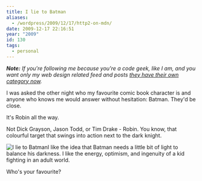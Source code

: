 ```yaml
---
title: I lie to Batman
aliases:
  - /wordpress/2009/12/17/http2-on-mdn/
date: 2009-12-17 22:16:51
year: "2009"
id: 130
tags:
  - personal
---
```


_**Note:** If you're following me because you're a code geek, like I am, and you want only my web design related feed and posts [they have their own category now](http://stephaniehobson.ca/wordpress/category/webdesign/)._

I was asked the other night who my favourite comic book character is and anyone who knows me would answer without hesitation: Batman. They'd be close.

It's Robin all the way.

Not Dick Grayson,  Jason Todd, or Tim Drake - Robin. You know, that colourful target that swings into action next to the dark knight.

![I lie to Batman](http://farm5.static.flickr.com/4004/4194596500_688fdb15ed_o.jpg)I like the idea that Batman needs a little bit of light to balance his darkness. I like the energy, optimism, and ingenuity of a kid fighting in an adult world.

Who's your favourite?
